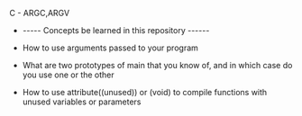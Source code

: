 C - ARGC,ARGV
* ----- Concepts be learned in this repository ------

* How to use arguments passed to your program
* What are two prototypes of main that you know of, and in which case do you use one or the other
* How to use attribute((unused)) or (void) to compile functions with unused variables or parameters
